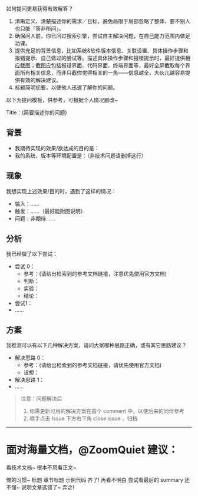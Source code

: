 如何提问更易获得有效解答？

1. 清晰定义、清楚描述你的需求／目标，避免局限于局部忽略了整体，要不别人也只能「答非所问」。
2. 确保问人前，你已问过搜索引擎，尝试自主解决问题，在自己能力范围内做足功课。
3. 提供充足的背景信息，比如系统&软件版本信息、关联设置、具体操作步骤和报错提示、自己做过的尝试等。描述具体操作步骤和报错提示时，最好提供相应截图；截图应包括报错界面、代码界面、终端界面等，最好全屏截取每个界面所有相关信息，而非只截你觉得相关的一角——信息越全，大伙儿越容易提供有效的解决建议。
4. 标题简明扼要，以便他人迅速了解你的问题。

以下为提问模板，供参考，可根据个人情况删改~

Title：(简要描述你的问题)

## 背景


- 我期待实现的效果/欲达成的目的是：
- 我的系统、版本等环境配置是：（非技术问题请删掉这行）


## 现象

我想实现上述效果/目的时，遇到了这样的情况：

- 输入：……
- 触发：……（最好能附图说明）
- 问题：非期待……

## 分析

我已经做了以下尝试：

- 尝试 0：
    - 参考：(请给出检索到的参考文档链接，注意优先使用官方文档)
    - 判断：
    - 实验：
    - 结论：
- 尝试1：
- ……

## 方案

我推测可以有以下几种解决方案，请问大家哪种思路正确，或有其它思路建议？

- 解决思路 0：
    - 参考：(请给出检索到的参考文档链接，请优先使用官方文档)
    - 设想：
- 解决思路 1：
- ……



> 注意：问题解决后
> 	
> 1. 你需更新可用的解决方案在首个 comment 中，以便后来的同伴参考
> 2. 顺手点击 Issue 下方右下角 close issue ，归档

---

# 面对海量文档，@ZoomQuiet 建议：

看技术文档~
根本不用看正文~

俺的习惯~
标题
章节标题
示例代码
齐了!
再看不明白
尝试看最后的
summary
还不懂~
说明文章选错了~ 弃之!
